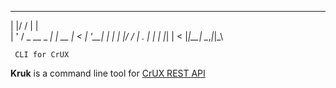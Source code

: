   _  __           _    
 | |/ /          | |   
 | ' / _ __ _   _| | __
 |  < | '__| | | | |/ /
 | . \| |  | |_| |   < 
 |_|\_\_|   \__,_|_|\_\                                     

     CLI for CrUX

**Kruk** is a command line tool for [CrUX REST API](https://developers.google.com/web/tools/chrome-user-experience-report/api/guides/getting-started)
